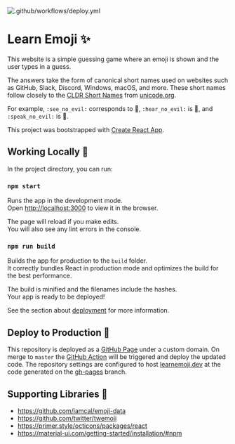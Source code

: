 ![.github/workflows/deploy.yml](https://github.com/xsalazar/learn-emoji/workflows/.github/workflows/deploy.yml/badge.svg)

# Learn Emoji :sparkles:

This website is a simple guessing game where an emoji is shown and the user types in a guess.

The answers take the form of canonical short names used on websites such as GitHub, Slack, Discord, Windows, macOS, and more. These short names follow closely to the [CLDR Short Names](https://unicode.org/emoji/charts/full-emoji-list.html) from [unicode.org](https://unicode.org).

For example, `:see_no_evil:` corresponds to :see_no_evil:, `:hear_no_evil:` is :hear_no_evil:, and `:speak_no_evil:` is :speak_no_evil:.

This project was bootstrapped with [Create React App](https://github.com/facebook/create-react-app).

## Working Locally :pencil:

In the project directory, you can run:

### `npm start`

Runs the app in the development mode.\
Open [http://localhost:3000](http://localhost:3000) to view it in the browser.

The page will reload if you make edits.\
You will also see any lint errors in the console.

### `npm run build`

Builds the app for production to the `build` folder.\
It correctly bundles React in production mode and optimizes the build for the best performance.

The build is minified and the filenames include the hashes.\
Your app is ready to be deployed!

See the section about [deployment](https://facebook.github.io/create-react-app/docs/deployment) for more information.

## Deploy to Production :rocket:

This repository is deployed as a [GitHub Page](https://pages.github.com/) under a custom domain. On merge to `master` the [GitHub Action](https://github.com/xsalazar/learn-emoji/blob/master/.github/workflows/deploy.yml) will be triggered and deploy the updated code. The repository settings are configured to host [learnemoji.dev](https://learnemoji.dev) at the code generated on the [gh-pages](https://github.com/xsalazar/learn-emoji/tree/gh-pages) branch.

## Supporting Libraries :pray:

- https://github.com/iamcal/emoji-data
- https://github.com/twitter/twemoji
- https://primer.style/octicons/packages/react
- https://material-ui.com/getting-started/installation/#npm
